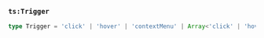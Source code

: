 ### `ts:Trigger`

```ts
type Trigger = 'click' | 'hover' | 'contextMenu' | Array<'click' | 'hover' | 'contextMenu'>;
```
